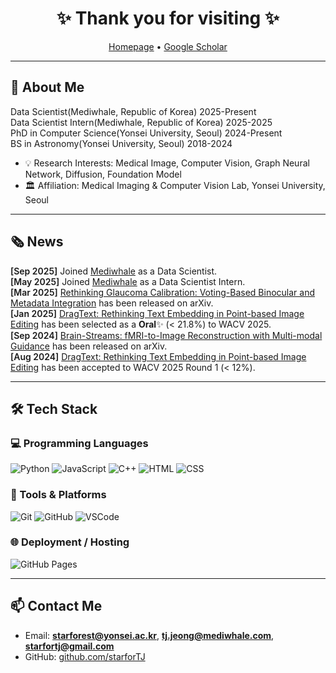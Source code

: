 <h1 align="center">✨ Thank you for visiting ✨</h1>

<p align="center">
  <a href="https://starfortj.github.io/">Homepage</a> • <a href="https://scholar.google.co.kr/citations?user=BvoHdLwAAAAJ&hl=en">Google Scholar</a>
</p>

---

## 👋 About Me
Data Scientist(Mediwhale, Republic of Korea) 2025-Present <br>
Data Scientist Intern(Mediwhale, Republic of Korea) 2025-2025 <br>
PhD in Computer Science(Yonsei University, Seoul) 2024-Present <br>
BS in Astronomy(Yonsei University, Seoul) 2018-2024

- 💡 Research Interests: Medical Image, Computer Vision, Graph Neural Network, Diffusion, Foundation Model
- 🏛️ Affiliation: Medical Imaging & Computer Vision Lab, Yonsei University, Seoul

---

## 🗞️ News

<span style="font-weight:600">[Sep 2025]</span> Joined <a href="https://mediwhale.com/ko/">Mediwhale</a> as a Data Scientist. <br>
<span style="font-weight:600">[May 2025]</span> Joined <a href="https://mediwhale.com/ko/">Mediwhale</a> as a Data Scientist Intern. <br>
<span style="font-weight:600">[Mar 2025]</span> <a href="https://arxiv.org/abs/2503.18642">Rethinking Glaucoma Calibration: Voting-Based Binocular and Metadata Integration</a> has been released on arXiv. <br>
<span style="font-weight:600">[Jan 2025]</span> <a href="https://arxiv.org/abs/2407.17843">DragText: Rethinking Text Embedding in Point-based Image Editing</a> has been selected as a <b>Oral</b>&#10024; (< 21.8%) to WACV 2025. <br>
<span style="font-weight:600">[Sep 2024]</span> <a href="https://arxiv.org/abs/2409.12099">Brain-Streams: fMRI-to-Image Reconstruction with Multi-modal Guidance</a> has been released on arXiv. <br>
<span style="font-weight:600">[Aug 2024]</span> <a href="https://arxiv.org/abs/2407.17843">DragText: Rethinking Text Embedding in Point-based Image Editing</a> has been accepted to WACV 2025 Round 1 (< 12%).

---

## 🛠 Tech Stack

### 💻 Programming Languages
![Python](https://img.shields.io/badge/-Python-3776AB?style=flat&logo=python)
![JavaScript](https://img.shields.io/badge/-JavaScript-F7DF1E?style=flat&logo=javascript&logoColor=black)
![C++](https://img.shields.io/badge/-C++-00599C?style=flat&logo=c%2b%2b&logoColor=white)
![HTML](https://img.shields.io/badge/-HTML5-E34F26?style=flat&logo=html5&logoColor=white)
![CSS](https://img.shields.io/badge/-CSS3-1572B6?style=flat&logo=css3)

### 🧰 Tools & Platforms
![Git](https://img.shields.io/badge/-Git-F05032?style=flat&logo=git)
![GitHub](https://img.shields.io/badge/-GitHub-181717?style=flat&logo=github)
![VSCode](https://img.shields.io/badge/-VSCode-007ACC?style=flat&logo=visual-studio-code)

### 🌐 Deployment / Hosting
![GitHub Pages](https://img.shields.io/badge/-GitHub%20Pages-222222?style=flat&logo=githubpages&logoColor=white)

<!-- --- -->

<!-- ## 📈 GitHub Stats

<p align="center">
  <img src="https://github-readme-stats.vercel.app/api?username=starforTJ&show_icons=true&theme=tokyonight" width="48%" />
  <img src="https://github-readme-streak-stats.herokuapp.com/?user=starforTJ&theme=tokyonight" width="48%" />
</p> -->

---

## 📫 Contact Me

- Email: **starforest@yonsei.ac.kr**, **tj.jeong@mediwhale.com**, **starfortj@gmail.com**
- GitHub: [github.com/starforTJ](https://github.com/starforTJ)
